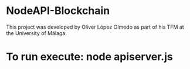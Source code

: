 # NodeAPI-Blockchain
This project was developed by Oliver López Olmedo as part of his TFM at the University of Málaga.

# To run execute: node apiserver.js
